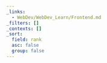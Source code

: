 ```yaml
---
_links:
  - WebDev/WebDev_Learn/Frontend.md
_filters: []
_contexts: []
_sort:
  field: rank
  asc: false
  group: false
---
```


